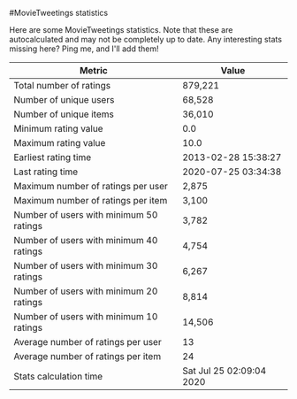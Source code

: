 #MovieTweetings statistics

Here are some MovieTweetings statistics. Note that these are autocalculated and may not be completely up to date. Any interesting stats missing here? Ping me, and I'll add them!

Metric | Value
--- | ---
Total number of ratings                 | 879,221
Number of unique users                  | 68,528
Number of unique items                  | 36,010
Minimum rating value                    | 0.0
Maximum rating value                    | 10.0
Earliest rating time                    | 2013-02-28 15:38:27
Last rating time                        | 2020-07-25 03:34:38
Maximum number of ratings per user      | 2,875
Maximum number of ratings per item      | 3,100
Number of users with minimum 50 ratings | 3,782
Number of users with minimum 40 ratings | 4,754
Number of users with minimum 30 ratings | 6,267
Number of users with minimum 20 ratings | 8,814
Number of users with minimum 10 ratings | 14,506
Average number of ratings per user      | 13
Average number of ratings per item      | 24
Stats calculation time                  | Sat Jul 25 02:09:04 2020

